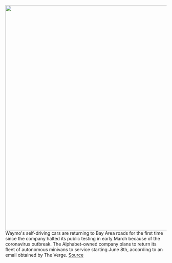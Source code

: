 <img src='https://cdn.vox-cdn.com/thumbor/k4IGOBKAx_qix2RicGFXGyJaf_g=/0x0:3620x2343/1200x800/filters:focal(1521x883:2099x1461)/cdn.vox-cdn.com/uploads/chorus_image/image/66875642/1142125645.jpg.0.jpg' width='700px' /><br/>
Waymo's self-driving cars are returning to Bay Area roads for the first time since the company halted its public testing in early March because of the coronavirus outbreak. The Alphabet-owned company plans to return its fleet of autonomous minivans to service starting June 8th, according to an email obtained by The Verge.
<a href='https://www.theverge.com/2020/5/30/21275441/waymo-self-driving-car-delivery-bay-area-resume-covid'> Source <a/>